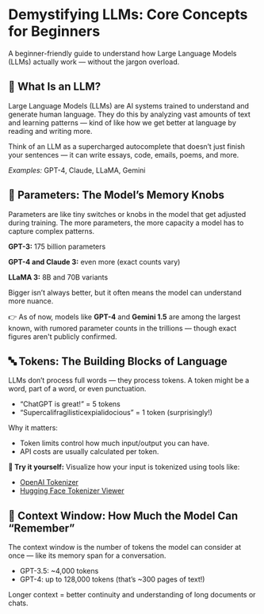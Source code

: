 # Demystifying LLMs: Core Concepts for Beginners

A beginner-friendly guide to understand how Large Language Models (LLMs) actually work — without the jargon overload.

## 🧠 What Is an LLM?

Large Language Models (LLMs) are AI systems trained to understand and generate human language. They do this by analyzing vast amounts of text and learning patterns — kind of like how we get better at language by reading and writing more.

Think of an LLM as a supercharged autocomplete that doesn’t just finish your sentences — it can write essays, code, emails, poems, and more.

*Examples:* GPT-4, Claude, LLaMA, Gemini

## 🔢 Parameters: The Model’s Memory Knobs

Parameters are like tiny switches or knobs in the model that get adjusted during training. The more parameters, the more capacity a model has to capture complex patterns.

**GPT-3:** 175 billion parameters

**GPT-4 and Claude 3:** even more (exact counts vary)

**LLaMA 3:** 8B and 70B variants

Bigger isn’t always better, but it often means the model can understand more nuance.

👉 As of now, models like **GPT-4** and **Gemini 1.5** are among the largest known, with rumored parameter counts in the trillions — though exact figures aren't publicly confirmed.

## 🔤 Tokens: The Building Blocks of Language

LLMs don’t process full words — they process tokens. A token might be a word, part of a word, or even punctuation.

- “ChatGPT is great!” = 5 tokens
- “Supercalifragilisticexpialidocious” = 1 token (surprisingly!)

Why it matters:

- Token limits control how much input/output you can have.
- API costs are usually calculated per token.

**🧪 Try it yourself:** Visualize how your input is tokenized using tools like:

- [OpenAI Tokenizer](https://platform.openai.com/tokenizer)
- [Hugging Face Tokenizer Viewer](https://huggingface.co/docs/tokenizers/index)

## 📏 Context Window: How Much the Model Can “Remember”

The context window is the number of tokens the model can consider at once — like its memory span for a conversation.

- GPT-3.5: ~4,000 tokens
- GPT-4: up to 128,000 tokens (that’s ~300 pages of text!)

Longer context = better continuity and understanding of long documents or chats.

